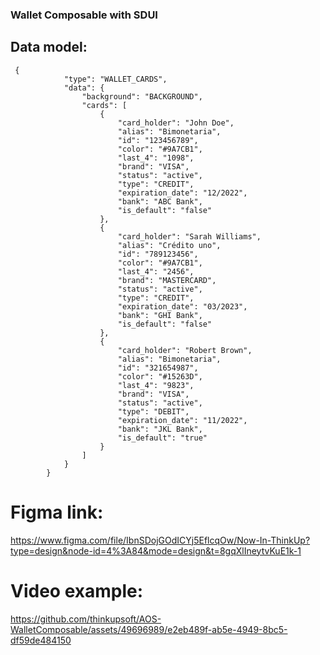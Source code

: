 ### Wallet Composable with SDUI

## Data model:
```
 {
            "type": "WALLET_CARDS",
            "data": {
                "background": "BACKGROUND",
                "cards": [
                    {
                        "card_holder": "John Doe",
                        "alias": "Bimonetaria",
                        "id": "123456789",
                        "color": "#9A7CB1",
                        "last_4": "1098",
                        "brand": "VISA",
                        "status": "active",
                        "type": "CREDIT",
                        "expiration_date": "12/2022",
                        "bank": "ABC Bank",
                        "is_default": "false"
                    },
                    {
                        "card_holder": "Sarah Williams",
                        "alias": "Crédito uno",
                        "id": "789123456",
                        "color": "#9A7CB1",
                        "last_4": "2456",
                        "brand": "MASTERCARD",
                        "status": "active",
                        "type": "CREDIT",
                        "expiration_date": "03/2023",
                        "bank": "GHI Bank",
                        "is_default": "false"
                    },
                    {
                        "card_holder": "Robert Brown",
                        "alias": "Bimonetaria",
                        "id": "321654987",
                        "color": "#15263D",
                        "last_4": "9823",
                        "brand": "VISA",
                        "status": "active",
                        "type": "DEBIT",
                        "expiration_date": "11/2022",
                        "bank": "JKL Bank",
                        "is_default": "true"
                    }
                ]
            }
        }
```

# Figma link:
 https://www.figma.com/file/IbnSDojGOdICYj5EflcqOw/Now-In-ThinkUp?type=design&node-id=4%3A84&mode=design&t=8gqXlIneytvKuE1k-1


# Video example:

https://github.com/thinkupsoft/AOS-WalletComposable/assets/49696989/e2eb489f-ab5e-4949-8bc5-df59de484150

